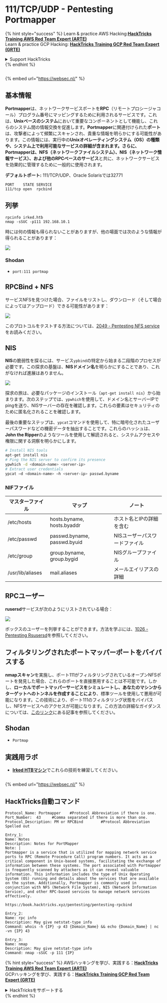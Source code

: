 # 111/TCP/UDP - Pentesting Portmapper

{% hint style="success" %}
Learn & practice AWS Hacking:<img src="/.gitbook/assets/arte.png" alt="" data-size="line">[**HackTricks Training AWS Red Team Expert (ARTE)**](https://training.hacktricks.xyz/courses/arte)<img src="/.gitbook/assets/arte.png" alt="" data-size="line">\
Learn & practice GCP Hacking: <img src="/.gitbook/assets/grte.png" alt="" data-size="line">[**HackTricks Training GCP Red Team Expert (GRTE)**<img src="/.gitbook/assets/grte.png" alt="" data-size="line">](https://training.hacktricks.xyz/courses/grte)

<details>

<summary>Support HackTricks</summary>

* Check the [**subscription plans**](https://github.com/sponsors/carlospolop)!
* **Join the** 💬 [**Discord group**](https://discord.gg/hRep4RUj7f) or the [**telegram group**](https://t.me/peass) or **follow** us on **Twitter** 🐦 [**@hacktricks\_live**](https://twitter.com/hacktricks\_live)**.**
* **Share hacking tricks by submitting PRs to the** [**HackTricks**](https://github.com/carlospolop/hacktricks) and [**HackTricks Cloud**](https://github.com/carlospolop/hacktricks-cloud) github repos.

</details>
{% endhint %}

<figure><img src="https://pentest.eu/RENDER_WebSec_10fps_21sec_9MB_29042024.gif" alt=""><figcaption></figcaption></figure>

{% embed url="https://websec.nl/" %}

## 基本情報

**Portmapper**は、ネットワークサービスポートを**RPC**（リモートプロシージャコール）プログラム番号にマッピングするために利用されるサービスです。これは、**Unixベースのシステム**において重要なコンポーネントとして機能し、これらのシステム間の情報交換を促進します。**Portmapper**に関連付けられた**ポート**は、攻撃者によって頻繁にスキャンされ、貴重な情報を明らかにする可能性があります。この情報には、実行中の**Unixオペレーティングシステム（OS）**の種類や、システム上で利用可能なサービスの詳細が含まれます。さらに、**Portmapper**は、**NFS（ネットワークファイルシステム）**、**NIS（ネットワーク情報サービス）**、および他の**RPCベースのサービス**と共に、ネットワークサービスを効果的に管理するために一般的に使用されます。

**デフォルトポート:** 111/TCP/UDP、Oracle Solarisでは32771
```
PORT    STATE SERVICE
111/tcp open  rpcbind
```
## 列挙
```
rpcinfo irked.htb
nmap -sSUC -p111 192.168.10.1
```
時には何の情報も得られないことがありますが、他の場面では次のような情報が得られることがあります：

![](<../.gitbook/assets/image (553).png>)

### Shodan

* `port:111 portmap`

## RPCBind + NFS

サービスNFSを見つけた場合、ファイルをリストし、ダウンロード（そして場合によってはアップロード）できる可能性があります：

![](<../.gitbook/assets/image (872).png>)

このプロトコルをテストする方法については、[2049 - Pentesting NFS service](nfs-service-pentesting.md)をお読みください。

## NIS

**NIS**の脆弱性を探るには、サービス`ypbind`の特定から始まる二段階のプロセスが必要です。この探求の基盤は、**NISドメイン名**を明らかにすることであり、これがなければ進展はありません。

![](<../.gitbook/assets/image (859).png>)

探求の旅は、必要なパッケージのインストール（`apt-get install nis`）から始まります。次のステップでは、`ypwhich`を使用して、ドメイン名とサーバーIPでpingを送り、NISサーバーの存在を確認します。これらの要素はセキュリティのために匿名化されることを確認します。

最後の重要なステップは、`ypcat`コマンドを使用して、特に暗号化されたユーザーパスワードなどの機密データを抽出することです。これらのハッシュは、**John the Ripper**のようなツールを使用して解読されると、システムアクセスや権限に関する洞察を明らかにします。
```bash
# Install NIS tools
apt-get install nis
# Ping the NIS server to confirm its presence
ypwhich -d <domain-name> <server-ip>
# Extract user credentials
ypcat –d <domain-name> –h <server-ip> passwd.byname
```
### NIFファイル

| **マスターファイル**  | **マップ**                  | **ノート**                         |
| ---------------- | --------------------------- | --------------------------------- |
| /etc/hosts       | hosts.byname, hosts.byaddr  | ホスト名とIPの詳細を含む          |
| /etc/passwd      | passwd.byname, passwd.byuid | NISユーザーパスワードファイル      |
| /etc/group       | group.byname, group.bygid   | NISグループファイル                |
| /usr/lib/aliases | mail.aliases                | メールエイリアスの詳細            |

## RPCユーザー

**rusersd**サービスが次のようにリストされている場合：

![](<../.gitbook/assets/image (1041).png>)

ボックスのユーザーを列挙することができます。方法を学ぶには、[1026 - Pentesting Rsusersd](1026-pentesting-rusersd.md)を参照してください。

## フィルタリングされたポートマッパーポートをバイパスする

**nmapスキャン**を実施し、ポート111がフィルタリングされているオープンNFSポートを発見した場合、これらのポートを直接悪用することは不可能です。しかし、**ローカルでポートマッパーサービスをシミュレートし、あなたのマシンからターゲットへのトンネルを作成することにより**、標準ツールを使用して悪用が可能になります。この技術により、ポート111のフィルタリング状態をバイパスし、NFSサービスへのアクセスが可能になります。この方法の詳細なガイダンスについては、[このリンク](https://medium.com/@sebnemK/how-to-bypass-filtered-portmapper-port-111-27cee52416bc)にある記事を参照してください。

## Shodan

* `Portmap`

## 実践用ラボ

* [**Irked HTBマシン**](https://app.hackthebox.com/machines/Irked)でこれらの技術を練習してください。

<figure><img src="https://pentest.eu/RENDER_WebSec_10fps_21sec_9MB_29042024.gif" alt=""><figcaption></figcaption></figure>

{% embed url="https://websec.nl/" %}

## HackTricks自動コマンド
```
Protocol_Name: Portmapper    #Protocol Abbreviation if there is one.
Port_Number:  43     #Comma separated if there is more than one.
Protocol_Description: PM or RPCBind        #Protocol Abbreviation Spelled out

Entry_1:
Name: Notes
Description: Notes for PortMapper
Note: |
Portmapper is a service that is utilized for mapping network service ports to RPC (Remote Procedure Call) program numbers. It acts as a critical component in Unix-based systems, facilitating the exchange of information between these systems. The port associated with Portmapper is frequently scanned by attackers as it can reveal valuable information. This information includes the type of Unix Operating System (OS) running and details about the services that are available on the system. Additionally, Portmapper is commonly used in conjunction with NFS (Network File System), NIS (Network Information Service), and other RPC-based services to manage network services effectively.

https://book.hacktricks.xyz/pentesting/pentesting-rpcbind

Entry_2:
Name: rpc info
Description: May give netstat-type info
Command: whois -h {IP} -p 43 {Domain_Name} && echo {Domain_Name} | nc -vn {IP} 43

Entry_3:
Name: nmap
Description: May give netstat-type info
Command: nmap -sSUC -p 111 {IP}
```
{% hint style="success" %}
AWSハッキングを学び、実践する：<img src="/.gitbook/assets/arte.png" alt="" data-size="line">[**HackTricks Training AWS Red Team Expert (ARTE)**](https://training.hacktricks.xyz/courses/arte)<img src="/.gitbook/assets/arte.png" alt="" data-size="line">\
GCPハッキングを学び、実践する：<img src="/.gitbook/assets/grte.png" alt="" data-size="line">[**HackTricks Training GCP Red Team Expert (GRTE)**<img src="/.gitbook/assets/grte.png" alt="" data-size="line">](https://training.hacktricks.xyz/courses/grte)

<details>

<summary>HackTricksをサポートする</summary>

* [**サブスクリプションプラン**](https://github.com/sponsors/carlospolop)を確認してください！
* **💬 [**Discordグループ**](https://discord.gg/hRep4RUj7f)または[**Telegramグループ**](https://t.me/peass)に参加するか、**Twitter** 🐦 [**@hacktricks\_live**](https://twitter.com/hacktricks\_live)**をフォローしてください。**
* **ハッキングのトリックを共有するには、[**HackTricks**](https://github.com/carlospolop/hacktricks)および[**HackTricks Cloud**](https://github.com/carlospolop/hacktricks-cloud)のGitHubリポジトリにPRを提出してください。**

</details>
{% endhint %}
